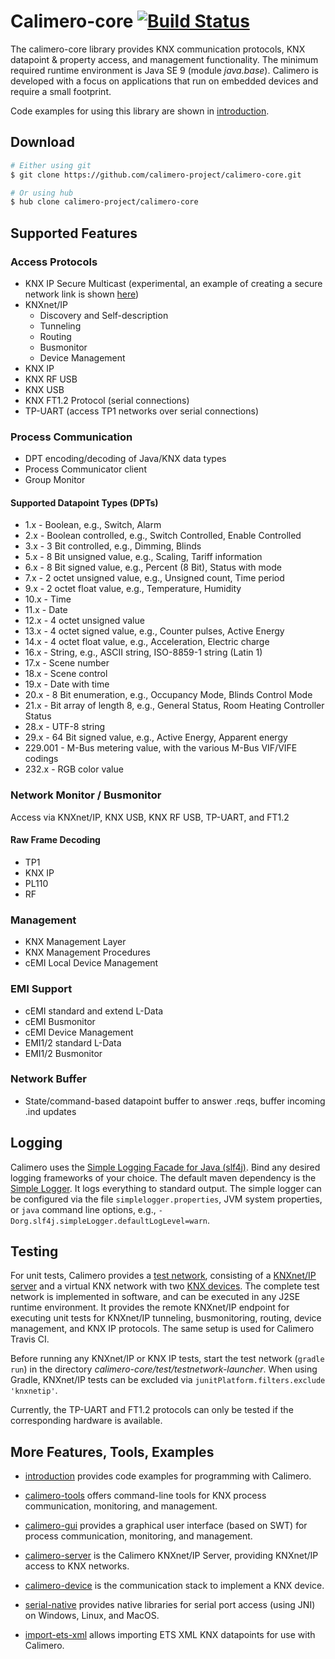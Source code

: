 Calimero-core [![Build Status](https://travis-ci.org/calimero-project/calimero-core.svg?branch=master)](https://travis-ci.org/calimero-project/calimero-core)
=============

The calimero-core library provides KNX communication protocols, KNX datapoint & property access, and management functionality. The minimum required runtime environment is Java SE 9 (module _java.base_).
Calimero is developed with a focus on applications that run on embedded devices and require a small footprint.

Code examples for using this library are shown in [introduction](https://github.com/calimero-project/introduction).

Download
--------

~~~ sh
# Either using git
$ git clone https://github.com/calimero-project/calimero-core.git

# Or using hub
$ hub clone calimero-project/calimero-core
~~~

Supported Features
--------

### Access Protocols
* KNX IP Secure Multicast (experimental, an example of creating a secure network link is shown [here](https://github.com/calimero-project/introduction/blob/master/2.5/src/main/java/KnxipSecure.java))
* KNXnet/IP
    * Discovery and Self-description
    * Tunneling
    * Routing
    * Busmonitor
    * Device Management
* KNX IP
* KNX RF USB
* KNX USB
* KNX FT1.2 Protocol (serial connections)
* TP-UART (access TP1 networks over serial connections)

### Process Communication
* DPT encoding/decoding of Java/KNX data types
* Process Communicator client
* Group Monitor

#### Supported Datapoint Types (DPTs)
* 1.x - Boolean, e.g., Switch, Alarm
* 2.x - Boolean controlled, e.g., Switch Controlled, Enable Controlled
* 3.x - 3 Bit controlled, e.g., Dimming, Blinds
* 5.x - 8 Bit unsigned value, e.g., Scaling, Tariff information
* 6.x - 8 Bit signed value, e.g., Percent (8 Bit), Status with mode
* 7.x - 2 octet unsigned value, e.g., Unsigned count, Time period
* 9.x - 2 octet float value, e.g., Temperature, Humidity
* 10.x - Time
* 11.x - Date
* 12.x - 4 octet unsigned value
* 13.x - 4 octet signed value, e.g., Counter pulses, Active Energy
* 14.x - 4 octet float value, e.g., Acceleration, Electric charge
* 16.x - String, e.g., ASCII string, ISO-8859-1 string (Latin 1)
* 17.x - Scene number
* 18.x - Scene control
* 19.x - Date with time
* 20.x - 8 Bit enumeration, e.g., Occupancy Mode, Blinds Control Mode
* 21.x - Bit array of length 8, e.g., General Status, Room Heating Controller Status
* 28.x - UTF-8 string
* 29.x - 64 Bit signed value, e.g., Active Energy, Apparent energy
* 229.001 - M-Bus metering value, with the various M-Bus VIF/VIFE codings
* 232.x - RGB color value

### Network Monitor / Busmonitor
Access via KNXnet/IP, KNX USB, KNX RF USB, TP-UART, and FT1.2

#### Raw Frame Decoding
* TP1
* KNX IP
* PL110
* RF

### Management
* KNX Management Layer
* KNX Management Procedures
* cEMI Local Device Management

### EMI Support
* cEMI standard and extend L-Data
* cEMI Busmonitor 
* cEMI Device Management
* EMI1/2 standard L-Data 
* EMI1/2 Busmonitor

### Network Buffer
* State/command-based datapoint buffer to answer .reqs, buffer incoming .ind updates


Logging
-------

Calimero uses the [Simple Logging Facade for Java (slf4j)](http://www.slf4j.org/). Bind any desired logging frameworks of your choice. The default maven dependency is the [Simple Logger](http://www.slf4j.org/api/org/slf4j/impl/SimpleLogger.html). It logs everything to standard output. The simple logger can be configured via the file `simplelogger.properties`, JVM system properties, or `java` command line options, e.g., `-Dorg.slf4j.simpleLogger.defaultLogLevel=warn`.

Testing
-------

For unit tests, Calimero provides a [test network](https://github.com/calimero-project/calimero-testnetwork), consisting of a [KNXnet/IP server](https://github.com/calimero-project/calimero-server) and a virtual KNX network with two [KNX devices](https://github.com/calimero-project/calimero-device). The complete test network is implemented in software, and can be executed in any J2SE runtime environment. It provides the remote KNXnet/IP endpoint for executing unit tests for KNXnet/IP tunneling, busmonitoring, routing, device management, and KNX IP protocols. The same setup is used for Calimero Travis CI.

Before running any KNXnet/IP or KNX IP tests, start the test network (`gradle run`)
in the directory _calimero-core/test/testnetwork-launcher_. When using Gradle, KNXnet/IP tests can be excluded via `junitPlatform.filters.exclude 'knxnetip'`.

Currently, the TP-UART and FT1.2 protocols can only be tested if the corresponding hardware is available. 


More Features, Tools, Examples
------------------------------

* [introduction](https://github.com/calimero-project/introduction) provides code examples for programming with Calimero.

* [calimero-tools](https://github.com/calimero-project/calimero-tools) offers command-line tools for KNX process communication, monitoring, and management.

* [calimero-gui](https://github.com/calimero-project/calimero-gui) provides a graphical user interface (based on SWT) for process communication, monitoring, and management.

* [calimero-server](https://github.com/calimero-project/calimero-server) is the Calimero KNXnet/IP Server, providing KNXnet/IP access to KNX networks.

* [calimero-device](https://github.com/calimero-project/calimero-device) is the communication stack to implement a KNX device.

* [serial-native](https://github.com/calimero-project/serial-native) provides native libraries for serial port access (using JNI) on Windows, Linux, and MacOS.

* [import-ets-xml](https://github.com/calimero-project/import-ets-xml) allows importing ETS XML KNX datapoints for use with Calimero.
